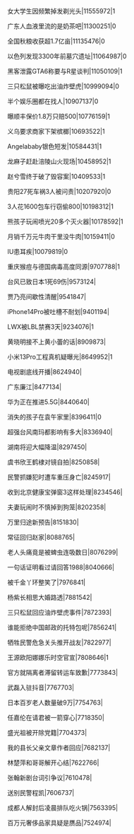 女大学生因频繁掉发剃光头|11555972|1

广东人血液里流的是奶茶吧|11300251|0

全国秋粮收获超1.7亿亩|11135476|0

以色列发现3300年前墓穴遗址|11064987|0

黑客泄露GTA6称要与R星谈判|11050109|1

三只松鼠被曝吃出油炸壁虎|10999094|0

半个娱乐圈都在找人|10907137|0

曝顺丰保价1.8万只赔500|10776159|1

义乌要求商家下架槟榔|10693522|1

Angelababy银色短发|10584431|1

龙麻子赶赴涪陵山火现场|10458952|1

赵兮雪终于破了毁容案|10409533|1

贵阳27死车祸3人被问责|10207920|0

3人花1600包车行窃偷800|10198312|1

熊孩子玩闹喷光20多个灭火器|10178592|1

月销千万元牛肉干里没牛肉|10159411|0

IU患耳疾|10079819|0

重庆猴痘与德国病毒高度同源|9707788|1

台风已致日本1死69伤|9573124|

贾乃亮间歇性清醒|9541847|

iPhone14Pro被吐槽不耐划|9401194|

LWX被LBL禁赛3天|9234076|1

黄晓明接不上黄小蕾的话|8909873|

小米13Pro工程真机疑曝光|8649952|1

电视剧底线开播|8624940|

广东廉江|8477134|

华为正在推进5.5G|8440640|

消失的孩子在袁午家里|8396411|0

超强台风南玛都影响有多大|8336940|

湖南将迎大幅降温|8297450|

虞书欣王鹤棣对镜自拍|8250858|

民警抓嫌犯时遭车重压身亡|8245917|

收到北京健康宝弹窗3这样处理|8234546|

夫妻玩闹时不慎掉到狗笼|8202358|

万里归途新预告|8151830|

常征回归赵家|8088765|

老人头痛竟是被蜱虫连吸数日|8076299|

一句话证明看过请回答1988|8040666|

被千金丫环整笑了|7976841|

杨紫长相思大婚路透|7881542|

三只松鼠回应油炸壁虎事件|7872393|

谁能拒绝中国邮政的托特包呢|7856241|

牺牲民警危急关头推开战友|7822977|

王源欧阳娜娜乐时空官宣|7808646|1

官方就隔离者滞留转运车致歉|7773843|

武磊入驻抖音|7767703|

日本百岁老人数量破9万|7754763|

任嘉伦在请君被一箭穿心|7718350|

盛光祖被开除党籍|7704373|

我的县长父亲文章作者回应|7682137|

林楚萍和哥哥解开心结|7622766|

张翰新剧台词引争议|7610478|

送别民警程凯|7606737|

成都人解封后凌晨排队吃火锅|7563395|

百万元奢侈品家具疑是赝品|7524974|

